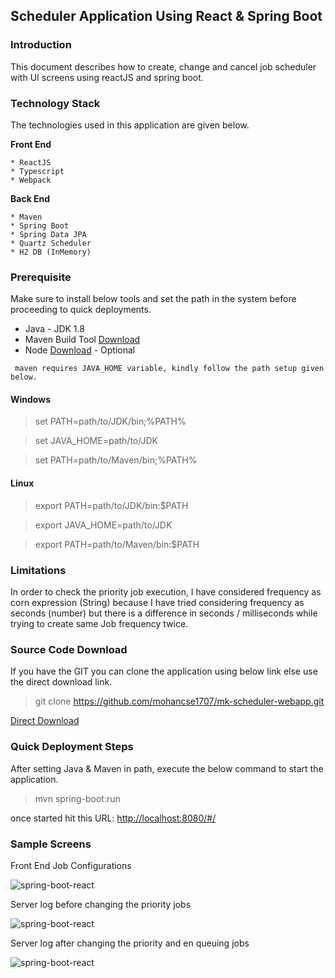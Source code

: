 ## Scheduler Application Using React & Spring Boot

### Introduction

This document describes how to create, change and cancel job scheduler with UI screens using reactJS and spring boot.

### Technology Stack

The technologies used in this application are given below. 

   **Front End**

    * ReactJS 
    * Typescript
    * Webpack

   **Back End**

    * Maven
    * Spring Boot
    * Spring Data JPA
    * Quartz Scheduler
    * H2 DB (InMemory)
    
### Prerequisite

Make sure to install below tools and set the path in the system before proceeding to quick deployments.

* Java - JDK 1.8
* Maven Build Tool [Download][Maven]
* Node [Download][Node] - Optional

``` maven requires JAVA_HOME variable, kindly follow the path setup given below.```

#### Windows

> set PATH=path/to/JDK/bin;%PATH%

> set JAVA_HOME=path/to/JDK

> set PATH=path/to/Maven/bin;%PATH%

#### Linux

> export PATH=path/to/JDK/bin:$PATH

> export JAVA_HOME=path/to/JDK

> export PATH=path/to/Maven/bin:$PATH

### Limitations 

In order to check the priority job execution, I have considered frequency as corn expression (String) because I have tried considering frequency as seconds (number) but there is a difference in seconds / milliseconds while trying to create same Job frequency twice.  

### Source Code Download

If you have the GIT you can clone the application using below link else use the direct download link. 

> git clone https://github.com/mohancse1707/mk-scheduler-webapp.git

[Direct Download][Direct Download]

### Quick Deployment Steps

After setting Java & Maven in path, execute the below command to start the application.

> mvn spring-boot:run

once started hit this URL: [http://localhost:8080/#/](http://localhost:8080/#/) 

### Sample Screens

Front End Job Configurations

![spring-boot-react](/images/blog/spring/Front-End-Configuration.JPG)

Server log before changing the priority jobs

![spring-boot-react](/images/blog/spring/Server-Log.JPG)

Server log after changing the priority and en queuing jobs

![spring-boot-react](/images/blog/spring/Server-Log-Priority-Update-Enqueing-NewPriority.JPG)

[Direct Download]: https://github.com/mohancse1707/mk-scheduler-webapp/archive/master.zip
[Maven]:https://repo.maven.apache.org/maven2/org/apache/maven/apache-maven/3.5.4/apache-maven-3.5.4-bin.zip
[Node]:https://nodejs.org/download/release/v10.15.3/



